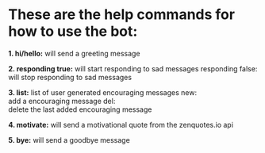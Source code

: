 # These are the help commands for how to use the bot:
**1. hi/hello:**
    will send a greeting message
 
**2. responding true:**
    will start responding to sad messages
    responding false:  
    will stop responding to sad messages

**3. list:**
    list of user generated encouraging messages
    new:  
    add a encouraging message
    del:  
    delete the last added encouraging message
 
**4. motivate:**
    will send a motivational quote from the zenquotes.io api

**5. bye:**
    will send a goodbye message
